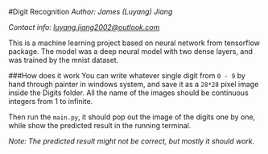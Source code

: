 #Digit Recognition
*Author: James (Luyang) Jiang*

*Contact info: luyang.jiang2002@outlook.com*

This is a machine learning project based on neural network from tensorflow package. The model was a deep neural model 
with two dense layers, and was trained by the mnist dataset.

###How does it work
You can write whatever single digit from `0 - 9` by hand through painter in windows system, and save it as a `28*28` pixel
image inside the Digits folder. All the name of the images should be continuous integers from 1 to infinite.

Then run the `main.py`, it should pop out the image of the digits one by one, while show the predicted result in the
running terminal.

*Note: The predicted result might not be correct, but mostly it should work.*


